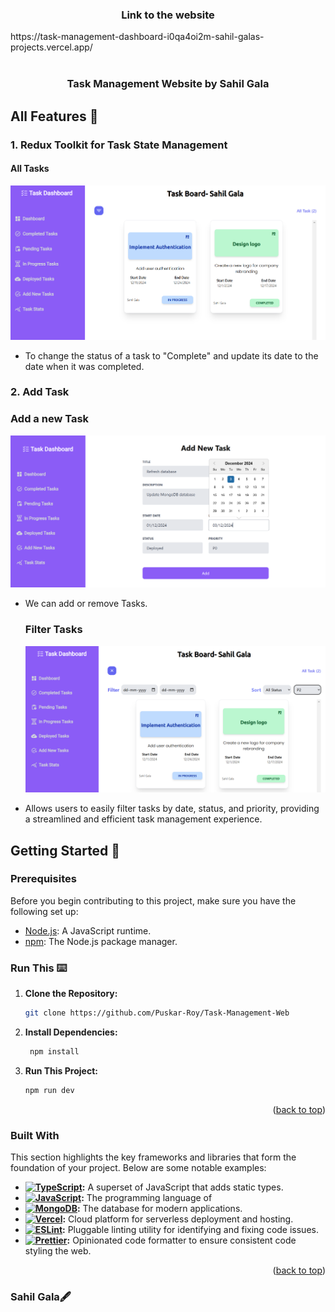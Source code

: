 <a name="readme-top"></a>
<h3 align="center">
Link to the website</h3>
https://task-management-dashboard-i0qa4oi2m-sahil-galas-projects.vercel.app/
<br />

<br />
<h3 align="center">
Task Management Website by Sahil Gala</h3>
  
</div>

 ## All Features 🌟 

 ### 1. Redux Toolkit for Task State Management
 
#### All Tasks
 
 ![alt text](image-2.png)
 - To change the status of a task to "Complete" and update its date to the date when it was completed.
 

### 2. Add Task
  ### Add a new Task
  

   ![alt text](image.png)

- We can add or remove Tasks.

    ### Filter Tasks

   ![alt text](image-1.png)

-  Allows users to easily filter tasks by date, status, and priority, providing a streamlined and efficient task management experience.




## Getting Started 🚀


### Prerequisites
Before you begin contributing to this project, make sure you have the following set up:

- [Node.js](https://nodejs.org/): A JavaScript runtime.
- [npm](https://www.npmjs.com/): The Node.js package manager.

### Run This ⌨️

1. **Clone the Repository:**
   ```bash
   git clone https://github.com/Puskar-Roy/Task-Management-Web
   ```
2. **Install Dependencies:**
   ```bash
    npm install
   ```
3. **Run This Project:**
   ```bash
   npm run dev
   ```

   <p align="right">(<a href="#readme-top">back to top</a>)</p>






### Built With

This section highlights the key frameworks and libraries that form the foundation of your project. Below are some notable examples:


- **[![TypeScript](https://shields.io/badge/TypeScript-3178C6?logo=TypeScript&logoColor=FFF&style=flat-square)](https://www.typescriptlang.org/):** A superset of JavaScript that adds static types.
- **[![JavaScript](https://img.shields.io/badge/JavaScript-323330?style=for-the-badge&logo=javascript&logoColor=F7DF1E)](https://developer.mozilla.org/en-US/docs/Web/JavaScript):** The programming language of 
- **[![MongoDB](https://img.shields.io/badge/MongoDB-4EA94B?style=for-the-badge&logo=mongodb&logoColor=white)](https://www.mongodb.com/):** The database for modern applications.
- **[![Vercel](https://img.shields.io/badge/Vercel-000000?style=for-the-badge&logo=vercel&logoColor=white)](https://vercel.com/):** Cloud platform for serverless deployment and hosting.
- **[![ESLint](https://img.shields.io/badge/ESLint-4B32C3?style=for-the-badge&logo=eslint&logoColor=white)](https://eslint.org/):** Pluggable linting utility for identifying and fixing code issues.
- **[![Prettier](https://img.shields.io/badge/Prettier-F7B93E?style=for-the-badge&logo=prettier&logoColor=white)](https://prettier.io/):** Opinionated code formatter to ensure consistent code styling the web.



<p align="right">(<a href="#readme-top">back to top</a>)</p>



### Sahil Gala🖋️






